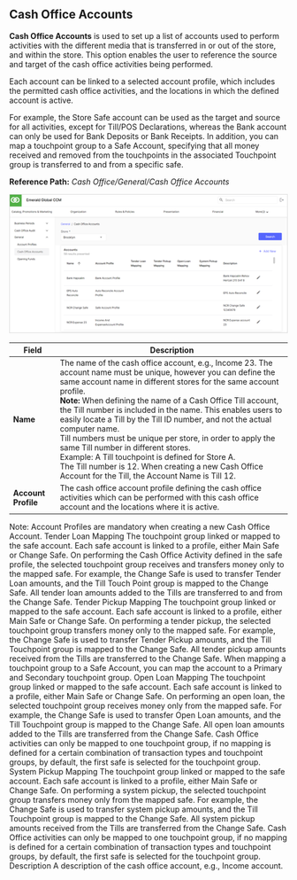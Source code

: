 ## Cash Office Accounts

**Cash Office Accounts** is used to set up a list of accounts used to perform activities with the different media that is transferred in or out of the store, and within the store.  This option enables the user to reference the source and target of the cash office activities being performed.

Each account can be linked to a selected account profile, which includes the permitted cash office activities, and the locations in which the defined account is active.

For example, the Store Safe account can be used as the target and source for all activities, except for Till/POS Declarations, whereas the Bank account can only be used for Bank Deposits or Bank Receipts.
In addition, you can map a touchpoint group to a Safe Account, specifying that all money received and removed from the touchpoints in the associated Touchpoint group is transferred to and from a specific safe.

**Reference Path:** *Cash Office/General/Cash Office Accounts*

![Cash Office Accounts Screen](/Images/CashOfficeAccountsScreen.png)

|**Field**|**Description**|
|---------|----------|
|**Name**|The name of the cash office account, e.g., Income 23. The account name must be unique, however you can define the same account name in different stores for the same account profile.<BR>**Note:** When defining the name of a Cash Office Till account, the Till number is included in the name. This enables users to easily locate a Till by the Till ID number, and not the actual computer name.<br>Till numbers must be unique per store, in order to apply the same Till number in different stores.<BR>Example: A Till touchpoint is defined for Store A.<BR>The Till number is 12. When creating a new Cash Office Account for the Till, the Account Name is Till 12.|
|**Account Profile**|The cash office account profile defining the cash office activities which can be performed with this cash office account and the locations where it is active. 
Note: Account Profiles are mandatory when creating a new Cash Office Account. 
Tender Loan Mapping	The touchpoint group linked or mapped to the safe account. Each safe account is linked to a profile, either Main Safe or Change Safe. On performing the Cash Office Activity defined in the safe profile, the selected touchpoint group receives and transfers money only to the mapped safe.
For example, the Change Safe is used to transfer Tender Loan amounts, and the Till Touch Point group is mapped to the Change Safe.  All tender loan amounts added to the Tills are transferred to and from the Change Safe.
Tender Pickup Mapping	The touchpoint group linked or mapped to the safe account. Each safe account is linked to a profile, either Main Safe or Change Safe. On performing a tender pickup, the selected touchpoint group transfers money only to the mapped safe.
For example, the Change Safe is used to transfer Tender Pickup amounts, and the Till Touchpoint group is mapped to the Change Safe. All tender pickup amounts received from the Tills are transferred to the Change Safe.
When mapping a touchpoint group to a Safe Account, you can map the account to a Primary and Secondary touchpoint group.
Open Loan Mapping	The touchpoint group linked or mapped to the safe account. Each safe account is linked to a profile, either Main Safe or Change Safe. On performing an open loan, the selected touchpoint group receives money only from the mapped safe.
For example, the Change Safe is used to transfer Open Loan amounts, and the Till Touchpoint group is mapped to the Change Safe.  All open loan amounts added to the Tills are transferred from the Change Safe.
Cash Office activities can only be mapped to one touchpoint group, if no mapping is defined for a certain combination of transaction types and touchpoint groups, by default, the first safe is selected for the touchpoint group.
System Pickup Mapping	The touchpoint group linked or mapped to the safe account. Each safe account is linked to a profile, either Main Safe or Change Safe. On performing a system pickup, the selected touchpoint group transfers money only from the mapped safe.
For example, the Change Safe is used to transfer system pickup amounts, and the Till Touchpoint group is mapped to the Change Safe.  All system pickup amounts received from the Tills are transferred from the Change Safe.
Cash Office activities can only be mapped to one touchpoint group, if no mapping is defined for a certain combination of transaction types and touchpoint groups, by default, the first safe is selected for the touchpoint group.
Description	A description of the cash office account, e.g., Income account.
